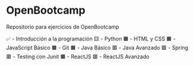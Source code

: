# OpenBootcamp
Repositorio para ejercicios de OpenBootcamp

✅ - Introducción a la programación
🟨 - Python
🟧 - HTML y CSS
🟧 - JavaScript Básico
🟧 - Git
🟧 - Java Básico
🟥 - Java Avanzado
🟥 - Spring
🟥 - Testing con Junit
🟧 - ReactJS
🟥 - ReactJS Avanzado

